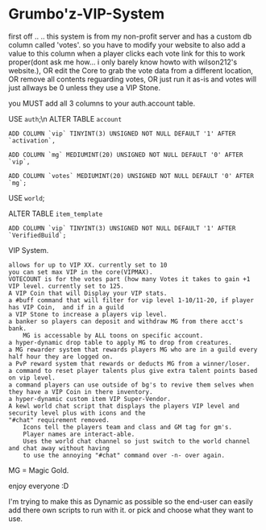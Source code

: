 Grumbo'z-VIP-System
==========
first off .. .. this system is from my non-profit server and has a custom db column called 'votes'.
so you have to modify your website to also add a value to this column when a player clicks each vote link for this to work proper(dont ask me how... i only barely know howto with wilson212's website.), OR edit the Core to grab the vote data from a different location, OR remove all contents reguarding votes, OR just run it as-is and votes will just allways be 0 unless they use a VIP Stone.

you MUST add all 3 columns to your auth.account table.

USE `auth`;\n
ALTER TABLE `account`
	
	ADD COLUMN `vip` TINYINT(3) UNSIGNED NOT NULL DEFAULT '1' AFTER `activation`, 
	
	ADD COLUMN `mg` MEDIUMINT(20) UNSIGNED NOT NULL DEFAULT '0' AFTER `vip`, 
	
	ADD COLUMN `votes` MEDIUMINT(20) UNSIGNED NOT NULL DEFAULT '0' AFTER `mg`; 
	
USE `world`;

ALTER TABLE `item_template`

	ADD COLUMN `vip` TINYINT(3) UNSIGNED NOT NULL DEFAULT '1' AFTER `VerifiedBuild`;

VIP System.

	allows for up to VIP XX. currently set to 10
	you can set max VIP in the core(VIPMAX).
	VOTECOUNT is for the votes part (how many Votes it takes to gain +1 VIP level. currently set to 125.
	A VIP Coin that will Display your VIP stats.
	a #buff command that will filter for vip level 1-10/11-20, if player has VIP Coin,  and if in a guild
	a VIP Stone to increase a players vip level.
	a banker so players can deposit and withdraw MG from there acct's bank.
		MG is accessable by ALL toons on specific account.
	a hyper-dynamic drop table to apply MG to drop from creatures.
	a MG rewarder system that rewards players MG who are in a guild every half hour they are logged on.
	a PvP reward system that rewards or deducts MG from a winner/loser.
	a command to reset player talents plus give extra talent points based on vip level.
	a command players can use outside of bg's to revive them selves when they have a VIP Coin in there inventory.
	a hyper-dynamic custom item VIP Super-Vendor.
	A kewl world chat script that displays the players VIP level and security level plus with icons and the 
	"#chat" requirement removed.
		Icons tell the players team and class and GM tag for gm's.
		Player names are interact-able.
		Uses the world chat channel so just switch to the world channel and chat away without having 
		to use the annoying "#chat" command over -n- over again.



MG = Magic Gold.

enjoy everyone :D

I'm trying to make this as Dynamic as possible so the end-user can easily add there own scripts to run with it. 
or pick and choose what they want to use.
